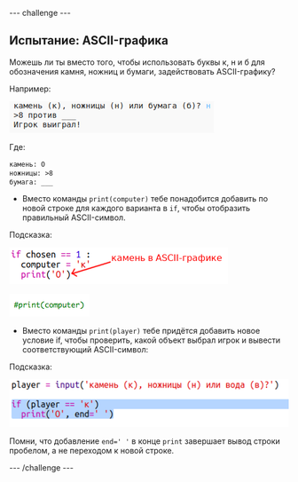 \--- challenge \---

## Испытание: ASCII-графика

Можешь ли ты вместо того, чтобы использовать буквы к, н и б для обозначения камня, ножниц и бумаги, задействовать ASCII-графику?

Например:

![снимок экрана](images/rps-ascii-challenge.png)

Где:

    камень: O
    ножницы: >8
    бумага: ___
    

+ Вместо команды `print(computer)` тебе понадобится добавить по новой строке для каждого варианта в `if`, чтобы отобразить правильный ASCII-символ. 

Подсказка:

![снимок экрана](images/rps-ascii-rock.png)

![снимок экрана](images/rps-comment-computer.png)

+ Вместо команды `print(player)` тебе придётся добавить новое условие if, чтобы проверить, какой объект выбрал игрок и вывести соответствующий ASCII-символ:

Подсказка:

![снимок экрана](images/rps-player-ascii.png)

Помни, что добавление `end=' '` в конце `print` завершает вывод строки пробелом, а не переходом к новой строке.

\--- /challenge \---
